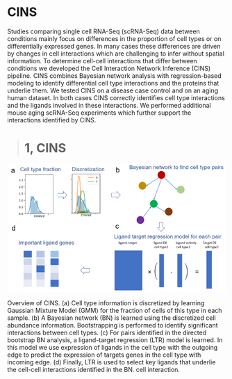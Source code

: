 # CINS
Studies comparing single cell RNA-Seq (scRNA-Seq) data between conditions mainly focus on differences in the proportion of cell types or on differentially expressed genes. In many cases these differences are driven by changes in cell interactions which are challenging to infer without spatial information. To determine cell-cell interactions that differ between conditions we developed the Cell Interaction Network Inference (CINS) pipeline. CINS combines Bayesian network analysis with regression-based modeling to identify differential cell type interactions and the proteins that underlie them.  We tested CINS on a disease case control and on an aging human dataset. In both cases CINS correctly identifies cell type interactions and the ligands involved in these interactions. We performed additional mouse aging scRNA-Seq experiments which further support the interactions identified by CINS.


># 1, CINS
![](https://github.com/xiaoyeye/CINS/blob/main/CINS_overview.bmp)

Overview of CINS. (a) Cell type information is discretized by learning Gaussian Mixture Model (GMM) for the fraction of cells of this type in each sample. (b) A Bayesian network (BN) is learned using the discretized cell abundance information. Bootstrapping is performed to identify significant interactions between cell types. (c) For pairs identified in the directed bootstrap BN analysis, a ligand-target regression (LTR) model is learned. In this model we use expression of ligands in the cell type with the outgoing edge to predict the expression of targets genes in the cell type with incoming edge. (d) Finally, LTR is used to select key ligands that underlie the cell-cell interactions identified in the BN. cell interaction.
